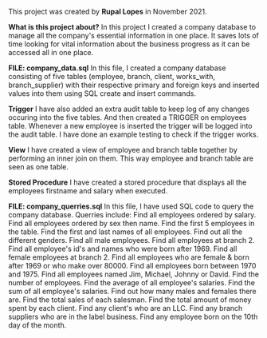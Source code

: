 This project was created by **Rupal Lopes** in November 2021.

**What is this project about?**
In this project I created a company database to manage all the company's essential information in one place.
It saves lots of time looking for vital information about the business progress as it can be accessed all in one place.

**FILE: company_data.sql**
In this file, I created a company database consisting of five tables (employee, branch, client,
works_with, branch_supplier) with their respective primary and foreign keys and inserted values into them using SQL create and insert commands.

**Trigger**
I have also added an extra audit table to keep log of any changes occuring into the five tables.
And then created a TRIGGER on employees table. Whenever a new employee is inserted the trigger will be logged into the audit table. 
I have done an example testing to check if the trigger works.

**View**
I have created a view of employee and branch table together by performing an inner join on them. 
This way employee and branch table are seen as one table.

**Stored Procedure**
I have created a stored procedure that displays all the employees firstname and salary when executed.


**FILE: company_querries.sql**
In this file, I have used SQL code to query the company database. Querries include:
Find all employees ordered by salary.
Find all employees ordered by sex then name.
Find the first 5 employees in the table.
Find the first and last names of all employees.
Find out all the different genders.
Find all male employees.
Find all employees at branch 2.
Find all employee's id's and names who were born after 1969.
Find all female employees at branch 2.
Find all employees who are female & born after 1969 or who make over 80000.
Find all employees born between 1970 and 1975.
Find all employees named Jim, Michael, Johnny or David.
Find the number of employees.
Find the average of all employee's salaries.
Find the sum of all employee's salaries.
Find out how many males and females there are.
Find the total sales of each salesman.
Find the total amount of money spent by each client.
Find any client's who are an LLC.
Find any branch suppliers who are in the label business.
Find any employee born on the 10th day of the month.
